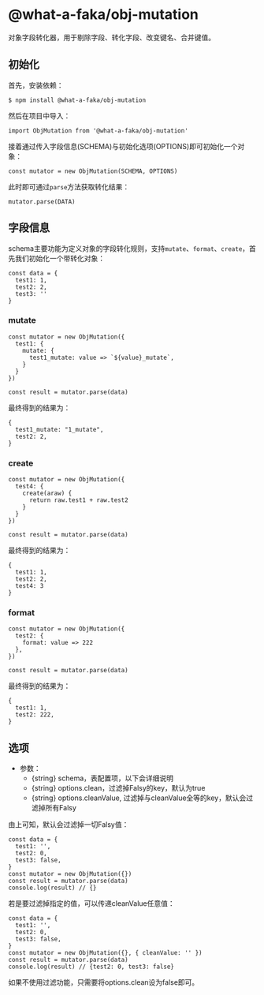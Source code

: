 # @what-a-faka/obj-mutation
对象字段转化器，用于剔除字段、转化字段、改变键名、合并键值。

## 初始化
首先，安装依赖：
```
$ npm install @what-a-faka/obj-mutation
```

然后在项目中导入：
```
import ObjMutation from '@what-a-faka/obj-mutation'
```

接着通过传入字段信息(SCHEMA)与初始化选项(OPTIONS)即可初始化一个对象：
```
const mutator = new ObjMutation(SCHEMA, OPTIONS)
```

此时即可通过`parse`方法获取转化结果：
```
mutator.parse(DATA)
```

## 字段信息
schema主要功能为定义对象的字段转化规则，支持`mutate`、`format`、`create`，首先我们初始化一个带转化对象：
```
const data = {
  test1: 1,
  test2: 2,
  test3: ''
}
```
### mutate
```
const mutator = new ObjMutation({
  test1: {
    mutate: {
      test1_mutate: value => `${value}_mutate`,
    }
  }
})

const result = mutator.parse(data)
```
最终得到的结果为：
```
{
  test1_mutate: "1_mutate",
  test2: 2,
}
```

### create
```
const mutator = new ObjMutation({
  test4: {
    create(araw) {
      return raw.test1 + raw.test2
    }
  }
})

const result = mutator.parse(data)
```
最终得到的结果为：
```
{
  test1: 1,
  test2: 2,
  test4: 3
}
```

### format
```
const mutator = new ObjMutation({
  test2: {
    format: value => 222
  },
})

const result = mutator.parse(data)
```

最终得到的结果为：

```
{
  test1: 1,
  test2: 222,
}
```

## 选项
- 参数：
  - {string} schema，表配置项，以下会详细说明
  - {string} options.clean，过滤掉Falsy的key，默认为true
  - {string} options.cleanValue, 过滤掉与cleanValue全等的key，默认会过滤掉所有Falsy

由上可知，默认会过滤掉一切Falsy值：
```
const data = {
  test1: '',
  test2: 0,
  test3: false,
}
const mutator = new ObjMutation({})
const result = mutator.parse(data)
console.log(result) // {}
```

若是要过滤掉指定的值，可以传递cleanValue任意值：
```
const data = {
  test1: '',
  test2: 0,
  test3: false,
}
const mutator = new ObjMutation({}, { cleanValue: '' })
const result = mutator.parse(data)
console.log(result) // {test2: 0, test3: false}
```

如果不使用过滤功能，只需要将options.clean设为false即可。
